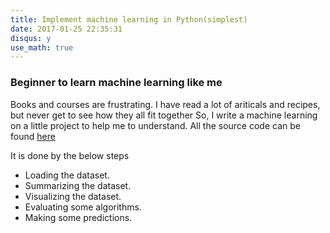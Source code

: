 ```yaml
---
title: Implement machine learning in Python(simplest)
date: 2017-01-25 22:35:31
disqus: y
use_math: true
---
```

### Beginner to learn machine learning like me
Books and courses are frustrating. I have read a lot of ariticals and recipes, but never get to see how they all fit together
So, I write a machine learning on a little project to help me to understand.
All the source code can be found [here](https://github.com/dinghing/MachineLearn/lesson2)

It is done by the below steps

  * Loading the dataset.
  * Summarizing the dataset.
  * Visualizing the dataset.
  * Evaluating some algorithms.
  * Making some predictions.
